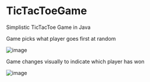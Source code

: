 # TicTacToeGame

Simplistic TicTacToe Game in Java

Game picks what player goes first at random

![image](https://user-images.githubusercontent.com/116441215/224129703-10db489d-0c67-4685-b7e6-ef9ad2f46ab1.png)

Game changes visually to indicate which player has won

![image](https://user-images.githubusercontent.com/116441215/224130007-bdd2af79-2675-406a-bb0a-3a40cb1f8070.png)
